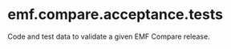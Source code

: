emf.compare.acceptance.tests
============================

Code and test data to validate a given EMF Compare release.